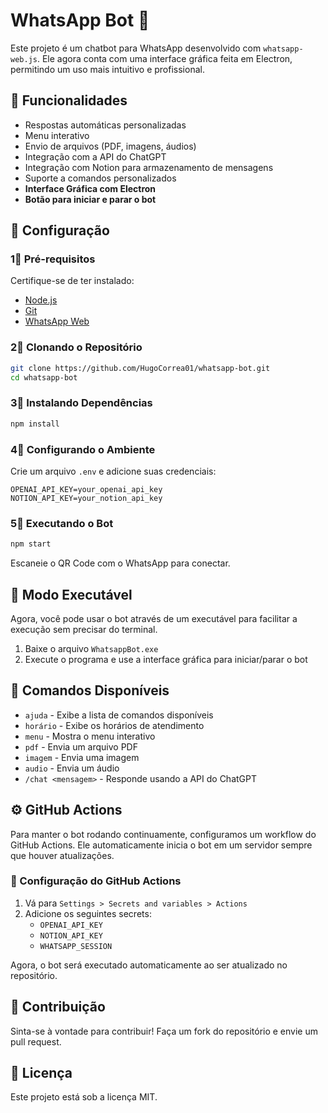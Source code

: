 # WhatsApp Bot 🤖

Este projeto é um chatbot para WhatsApp desenvolvido com `whatsapp-web.js`. Ele agora conta com uma interface gráfica feita em Electron, permitindo um uso mais intuitivo e profissional.

## 📌 Funcionalidades
- Respostas automáticas personalizadas
- Menu interativo
- Envio de arquivos (PDF, imagens, áudios)
- Integração com a API do ChatGPT
- Integração com Notion para armazenamento de mensagens
- Suporte a comandos personalizados
- **Interface Gráfica com Electron**
- **Botão para iniciar e parar o bot**

## 🚀 Configuração

### 1⃣ Pré-requisitos
Certifique-se de ter instalado:
- [Node.js](https://nodejs.org/)
- [Git](https://git-scm.com/)
- [WhatsApp Web](https://web.whatsapp.com/)

### 2⃣ Clonando o Repositório
```sh
git clone https://github.com/HugoCorrea01/whatsapp-bot.git
cd whatsapp-bot
```

### 3⃣ Instalando Dependências
```sh
npm install
```

### 4⃣ Configurando o Ambiente
Crie um arquivo `.env` e adicione suas credenciais:
```env
OPENAI_API_KEY=your_openai_api_key
NOTION_API_KEY=your_notion_api_key
```

### 5⃣ Executando o Bot
```sh
npm start
```
Escaneie o QR Code com o WhatsApp para conectar.

## 🌟 Modo Executável
Agora, você pode usar o bot através de um executável para facilitar a execução sem precisar do terminal.
1. Baixe o arquivo `WhatsappBot.exe`
2. Execute o programa e use a interface gráfica para iniciar/parar o bot

## 🐛 Comandos Disponíveis
- `ajuda` - Exibe a lista de comandos disponíveis
- `horário` - Exibe os horários de atendimento
- `menu` - Mostra o menu interativo
- `pdf` - Envia um arquivo PDF
- `imagem` - Envia uma imagem
- `audio` - Envia um áudio
- `/chat <mensagem>` - Responde usando a API do ChatGPT

## ⚙️ GitHub Actions
Para manter o bot rodando continuamente, configuramos um workflow do GitHub Actions. Ele automaticamente inicia o bot em um servidor sempre que houver atualizações.

### 📌 Configuração do GitHub Actions
1. Vá para `Settings > Secrets and variables > Actions`
2. Adicione os seguintes secrets:
   - `OPENAI_API_KEY`
   - `NOTION_API_KEY`
   - `WHATSAPP_SESSION`

Agora, o bot será executado automaticamente ao ser atualizado no repositório.

## 🤝 Contribuição
Sinta-se à vontade para contribuir! Faça um fork do repositório e envie um pull request.

## 📝 Licença
Este projeto está sob a licença MIT.
